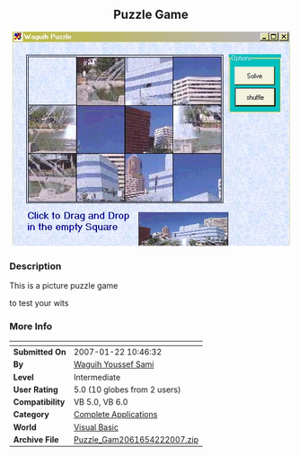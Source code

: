 ﻿<div align="center">

## Puzzle Game

<img src="PIC2007422851116793.jpg">
</div>

### Description

This is a picture puzzle game

to test your wits
 
### More Info
 


<span>             |<span>
---                |---
**Submitted On**   |2007-01-22 10:46:32
**By**             |[Waguih Youssef Sami](https://github.com/Planet-Source-Code/PSCIndex/blob/master/ByAuthor/waguih-youssef-sami.md)
**Level**          |Intermediate
**User Rating**    |5.0 (10 globes from 2 users)
**Compatibility**  |VB 5\.0, VB 6\.0
**Category**       |[Complete Applications](https://github.com/Planet-Source-Code/PSCIndex/blob/master/ByCategory/complete-applications__1-27.md)
**World**          |[Visual Basic](https://github.com/Planet-Source-Code/PSCIndex/blob/master/ByWorld/visual-basic.md)
**Archive File**   |[Puzzle\_Gam2061654222007\.zip](https://github.com/Planet-Source-Code/waguih-youssef-sami-puzzle-game__1-68416/archive/master.zip)








